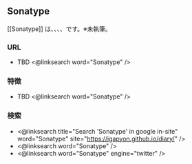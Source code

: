 ## Sonatype

[[Sonatype]] は、、、、です。※未執筆。

### URL

* TBD <@linksearch word="Sonatype" />

### 特徴

* TBD <@linksearch word="Sonatype" />

### 検索

* <@linksearch title="Search 'Sonatype' in google in-site" word="Sonatype" site="https://igapyon.github.io/diary/" />
* <@linksearch word="Sonatype" />
* <@linksearch word="Sonatype" engine="twitter" />

